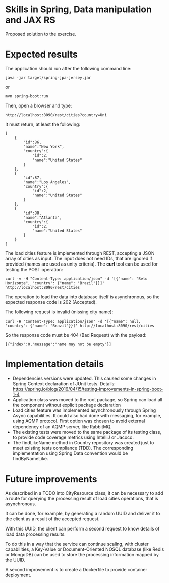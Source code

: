 # Skills in Spring, Data manipulation and JAX RS

Proposed solution to the exercise.

# Expected results
The application should run after the following command line:

	java -jar target/spring-jpa-jersey.jar
    
or 

    mvn spring-boot:run

Then, open a browser and type:

    http://localhost:8090/rest/cities?country=Uni

It must return, at least the following:

    [
        {
            "id":86,
            "name":"New York",
            "country":{
                "id":2,
                "name":"United States"
            }
        },
        {
            "id":87,
            "name":"Los Angeles",
            "country":{
                "id":2,
                "name":"United States"
            }
        },
        {
            "id":88,
            "name":"Atlanta",
            "country":{
                "id":2,
                "name":"United States"
            }
        }
    ]

The load cities feature is implemented through REST, accepting a JSON array of cities as input. The input does not need IDs, that are ignored if provided (names are used as unity criteria). The **curl** tool can be used for testing the POST operation:

    curl -v -H "Content-Type: application/json" -d '[{"name": "Belo Horizonte", "country": {"name": "Brazil"}}]' http://localhost:8090/rest/cities 

The operation to load the data into database itself is asynchronous, so the expected response code is 202 (Accepted).

The following request is invalid (missing city name):

    curl -H "Content-Type: application/json" -d '[{"name": null, "country": {"name": "Brazil"}}]' http://localhost:8090/rest/cities

So the response code must be 404 (Bad Request) with the payload:

    [{"index":0,"message":"name may not be empty"}]

# Implementation details

- Dependencies versions were updated. This caused some changes in Spring Context declaration of JUnit tests. Details: https://spring.io/blog/2016/04/15/testing-improvements-in-spring-boot-1-4 
- Application class was moved to the root package, so Spring can load all the component without explicit package declaration
- Load cities feature was implemented asynchronously through Spring Async capabilities. It could also had done with messaging, for example, using AQMP protocol. First option was chosen to avoid external dependency of an AQMP server, like RabbitMQ.  
- The existing tests were moved to the same package of its testing class, to provide code coverage metrics using IntelliJ or Jacoco.
- The findLikeName method in Country repository was created just to meet existing tests compliance (TDD). The corresponding implementation using Spring Data convention would be findByNameLike. 

# Future improvements

As described in a TODO into CityResource class, it can be necessary to add a route for querying the processing result of load cities operations, that is asynchronous.

It can be done, for example, by generating a random UUID and deliver it to the client as a result of the accepted request.

With this UUID, the client can perform a second request to know details of load data processing results.

To do this in a way that the service can continue scaling, with cluster capabilities, a Key-Value or Document-Oriented NOSQL database (like Redis or MongoDB) can be used to store the processing information mapped by the UUID.

A second improvement is to create a Dockerfile to provide container deployment.